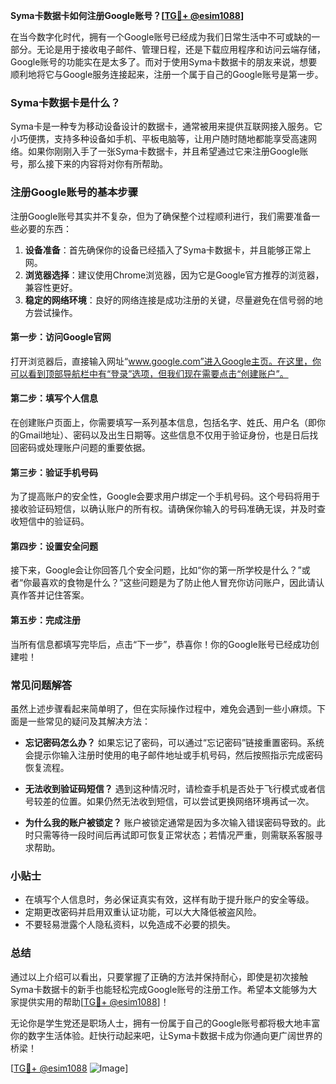**Syma卡数据卡如何注册Google账号？[[TG💪+ @esim1088](https://t.me/s/esim1088)]**

在当今数字化时代，拥有一个Google账号已经成为我们日常生活中不可或缺的一部分。无论是用于接收电子邮件、管理日程，还是下载应用程序和访问云端存储，Google账号的功能实在是太多了。而对于使用Syma卡数据卡的朋友来说，想要顺利地将它与Google服务连接起来，注册一个属于自己的Google账号是第一步。

### Syma卡数据卡是什么？

Syma卡是一种专为移动设备设计的数据卡，通常被用来提供互联网接入服务。它小巧便携，支持多种设备如手机、平板电脑等，让用户随时随地都能享受高速网络。如果你刚刚入手了一张Syma卡数据卡，并且希望通过它来注册Google账号，那么接下来的内容将对你有所帮助。

### 注册Google账号的基本步骤

注册Google账号其实并不复杂，但为了确保整个过程顺利进行，我们需要准备一些必要的东西：

1. **设备准备**：首先确保你的设备已经插入了Syma卡数据卡，并且能够正常上网。
2. **浏览器选择**：建议使用Chrome浏览器，因为它是Google官方推荐的浏览器，兼容性更好。
3. **稳定的网络环境**：良好的网络连接是成功注册的关键，尽量避免在信号弱的地方尝试操作。

#### 第一步：访问Google官网
打开浏览器后，直接输入网址“www.google.com”进入Google主页。在这里，你可以看到顶部导航栏中有“登录”选项，但我们现在需要点击“创建账户”。

#### 第二步：填写个人信息
在创建账户页面上，你需要填写一系列基本信息，包括名字、姓氏、用户名（即你的Gmail地址）、密码以及出生日期等。这些信息不仅用于验证身份，也是日后找回密码或处理账户问题的重要依据。

#### 第三步：验证手机号码
为了提高账户的安全性，Google会要求用户绑定一个手机号码。这个号码将用于接收验证码短信，以确认账户的所有权。请确保你输入的号码准确无误，并及时查收短信中的验证码。

#### 第四步：设置安全问题
接下来，Google会让你回答几个安全问题，比如“你的第一所学校是什么？”或者“你最喜欢的食物是什么？”这些问题是为了防止他人冒充你访问账户，因此请认真作答并记住答案。

#### 第五步：完成注册
当所有信息都填写完毕后，点击“下一步”，恭喜你！你的Google账号已经成功创建啦！

### 常见问题解答

虽然上述步骤看起来简单明了，但在实际操作过程中，难免会遇到一些小麻烦。下面是一些常见的疑问及其解决方法：

- **忘记密码怎么办？**
  如果忘记了密码，可以通过“忘记密码”链接重置密码。系统会提示你输入注册时使用的电子邮件地址或手机号码，然后按照指示完成密码恢复流程。

- **无法收到验证码短信？**
  遇到这种情况时，请检查手机是否处于飞行模式或者信号较差的位置。如果仍然无法收到短信，可以尝试更换网络环境再试一次。

- **为什么我的账户被锁定？**
  账户被锁定通常是因为多次输入错误密码导致的。此时只需等待一段时间后再试即可恢复正常状态；若情况严重，则需联系客服寻求帮助。

### 小贴士

- 在填写个人信息时，务必保证真实有效，这样有助于提升账户的安全等级。
- 定期更改密码并启用双重认证功能，可以大大降低被盗风险。
- 不要轻易泄露个人隐私资料，以免造成不必要的损失。

### 总结

通过以上介绍可以看出，只要掌握了正确的方法并保持耐心，即使是初次接触Syma卡数据卡的新手也能轻松完成Google账号的注册工作。希望本文能够为大家提供实用的帮助[[TG💪+ @esim1088](https://t.me/s/esim1088)]！

无论你是学生党还是职场人士，拥有一份属于自己的Google账号都将极大地丰富你的数字生活体验。赶快行动起来吧，让Syma卡数据卡成为你通向更广阔世界的桥梁！

[[TG💪+ @esim1088](https://t.me/s/esim1088) ![Image](https://i.postimg.cc/4NQfJmqS/Snipaste-2025-05-13-00-14-12.png)]